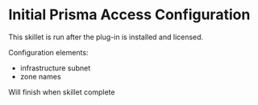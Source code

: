 # Initial Prisma Access Configuration

This skillet is run after the plug-in is installed and licensed.

Configuration elements:

* infrastructure subnet
* zone names

Will finish when skillet complete